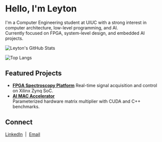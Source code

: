 # Hello, I'm Leyton

I'm a Computer Engineering student at UIUC with a strong interest in computer architecture, low-level programming, and AI.  
Currently focused on FPGA, system-level design, and embedded AI projects.

<!-- Main GitHub stats:  -->
![Leyton's GitHub Stats](https://github-readme-stats.vercel.app/api?username=leytonkm&show_icons=true&hide_title=true&count_private=true&theme=default&hide=issues,contribs)

![Top Langs](https://github-readme-stats.vercel.app/api/top-langs/?username=leytonkm&layout=compact&hide_title=true&hide=css,html&theme=default)

<!-- 
[![Leyton's github activity graph](https://github-readme-activity-graph.cyclic.app/graph?username=leytonkm&theme=github)](https://github.com/ashutosh00710/github-readme-activity-graph)
-->

## Featured Projects

- [**FPGA Spectroscopy Platform**]([https://github.com/leytonkm/spectroscopy-fpga](https://github.com/leytonkm/fpga-spectroscopy-program))  
  Real-time signal acquisition and control on Xilinx Zynq SoC.
- [**AI MAC Accelerator**](https://github.com/leytonkm/ai-mac-accelerator)  
  Parameterized hardware matrix multiplier with CUDA and C++ benchmarks.

## Connect

[LinkedIn](https://linkedin.com/in/leytonmueller) &nbsp;|&nbsp; [Email](mailto:leytonm2@illinois.edu)
